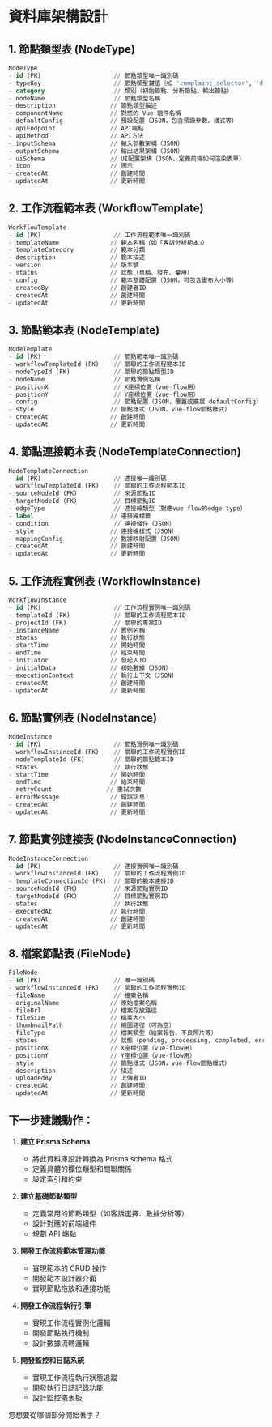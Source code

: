# 資料庫架構設計

## 1. 節點類型表 (NodeType)
```sql
NodeType
- id (PK)                    // 節點類型唯一識別碼
- typeKey                    // 節點類型鍵值（如 'complaint_selector', 'data_analyzer'）
- category                   // 類別（初始節點、分析節點、輸出節點）
- nodeName                   // 節點類型名稱
- description               // 節點類型描述
- componentName             // 對應的 Vue 組件名稱
- defaultConfig             // 預設配置（JSON，包含預設參數、樣式等）
- apiEndpoint               // API端點
- apiMethod                 // API方法
- inputSchema               // 輸入參數架構（JSON）
- outputSchema              // 輸出結果架構（JSON）
- uiSchema                  // UI配置架構（JSON，定義前端如何渲染表單）
- icon                      // 圖示
- createdAt                 // 創建時間
- updatedAt                 // 更新時間
```

## 2. 工作流程範本表 (WorkflowTemplate)
```sql
WorkflowTemplate
- id (PK)                    // 工作流程範本唯一識別碼
- templateName              // 範本名稱（如「客訴分析範本」）
- templateCategory          // 範本分類
- description               // 範本描述
- version                   // 版本號
- status                    // 狀態（草稿、發布、棄用）
- config                    // 範本整體配置（JSON，可包含畫布大小等）
- createdBy                 // 創建者ID
- createdAt                 // 創建時間
- updatedAt                 // 更新時間
```

## 3. 節點範本表 (NodeTemplate)
```sql
NodeTemplate
- id (PK)                    // 節點範本唯一識別碼
- workflowTemplateId (FK)    // 關聯的工作流程範本ID
- nodeTypeId (FK)            // 關聯的節點類型ID
- nodeName                   // 節點實例名稱
- positionX                  // X座標位置（vue-flow用）
- positionY                  // Y座標位置（vue-flow用）
- config                     // 節點配置（JSON，覆蓋或擴展 defaultConfig）
- style                     // 節點樣式（JSON，vue-flow節點樣式）
- createdAt                 // 創建時間
- updatedAt                 // 更新時間
```

## 4. 節點連接範本表 (NodeTemplateConnection)
```sql
NodeTemplateConnection
- id (PK)                    // 連接唯一識別碼
- workflowTemplateId (FK)    // 關聯的工作流程範本ID
- sourceNodeId (FK)          // 來源節點ID
- targetNodeId (FK)          // 目標節點ID
- edgeType                   // 連接線類型（對應vue-flow的edge type）
- label                     // 連接線標籤
- condition                  // 連接條件（JSON）
- style                     // 連接線樣式（JSON）
- mappingConfig             // 數據映射配置（JSON）
- createdAt                 // 創建時間
- updatedAt                 // 更新時間
```

## 5. 工作流程實例表 (WorkflowInstance)
```sql
WorkflowInstance
- id (PK)                    // 工作流程實例唯一識別碼
- templateId (FK)            // 關聯的工作流程範本ID
- projectId (FK)             // 關聯的專案ID
- instanceName              // 實例名稱
- status                    // 執行狀態
- startTime                 // 開始時間
- endTime                   // 結束時間
- initiator                 // 發起人ID
- initialData               // 初始數據（JSON）
- executionContext          // 執行上下文（JSON）
- createdAt                 // 創建時間
- updatedAt                 // 更新時間
```

## 6. 節點實例表 (NodeInstance)
```sql
NodeInstance
- id (PK)                    // 節點實例唯一識別碼
- workflowInstanceId (FK)    // 關聯的工作流程實例ID
- nodeTemplateId (FK)        // 關聯的節點範本ID
- status                     // 執行狀態
- startTime                 // 開始時間
- endTime                   // 結束時間
- retryCount               // 重試次數
- errorMessage              // 錯誤訊息
- createdAt                 // 創建時間
- updatedAt                 // 更新時間
```

## 7. 節點實例連接表 (NodeInstanceConnection)
```sql
NodeInstanceConnection
- id (PK)                    // 連接實例唯一識別碼
- workflowInstanceId (FK)    // 關聯的工作流程實例ID
- templateConnectionId (FK)  // 關聯的範本連接ID
- sourceNodeId (FK)          // 來源節點實例ID
- targetNodeId (FK)          // 目標節點實例ID
- status                     // 執行狀態
- executedAt                // 執行時間
- createdAt                 // 創建時間
- updatedAt                 // 更新時間
```

## 8. 檔案節點表 (FileNode)
```sql
FileNode
- id (PK)                    // 唯一識別碼
- workflowInstanceId (FK)    // 關聯的工作流程實例ID
- fileName                   // 檔案名稱
- originalName              // 原始檔案名稱
- fileUrl                   // 檔案存放路徑
- fileSize                  // 檔案大小
- thumbnailPath             // 縮圖路徑（可為空）
- fileType                  // 檔案類型（結案報告、不良照片等）
- status                    // 狀態（pending, processing, completed, error）
- positionX                 // X座標位置（vue-flow用）
- positionY                 // Y座標位置（vue-flow用）
- style                     // 節點樣式（JSON，vue-flow節點樣式）
- description               // 描述
- uploadedBy                // 上傳者ID
- createdAt                 // 創建時間
- updatedAt                 // 更新時間
```

## 下一步建議動作：

1. **建立 Prisma Schema**
   - 將此資料庫設計轉換為 Prisma schema 格式
   - 定義具體的欄位類型和關聯關係
   - 設定索引和約束

2. **建立基礎節點類型**
   - 定義常用的節點類型（如客訴選擇、數據分析等）
   - 設計對應的前端組件
   - 規劃 API 端點

3. **開發工作流程範本管理功能**
   - 實現範本的 CRUD 操作
   - 開發範本設計器介面
   - 實現節點拖放和連接功能

4. **開發工作流程執行引擎**
   - 實現工作流程實例化邏輯
   - 開發節點執行機制
   - 設計數據流轉邏輯

5. **開發監控和日誌系統**
   - 實現工作流程執行狀態追蹤
   - 開發執行日誌記錄功能
   - 設計監控儀表板

您想要從哪個部分開始著手？ 